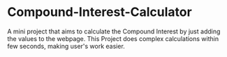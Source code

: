 # Compound-Interest-Calculator
A mini project that aims to calculate the Compound Interest by just adding the values to the webpage. This Project does complex calculations within few seconds, making user's work easier.
